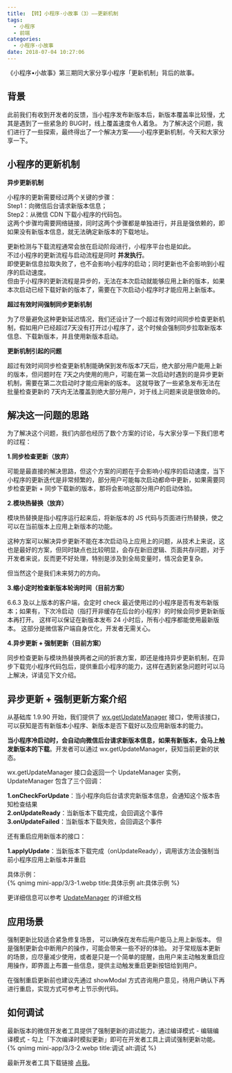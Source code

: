 ```yaml
---
title: 【转】小程序·小故事（3）——更新机制
tags:
  - 小程序
  - 前端
categories:
  - 小程序·小故事
date: 2018-07-04 10:27:06
---
```


《小程序•小故事》第三期同大家分享小程序「更新机制」背后的故事。


背景
---

此前我们有收到开发者的反馈，当小程序发布新版本后，新版本覆盖率比较慢，尤其是遇到了一些紧急的 BUG时，线上覆盖速度令人着急。
为了解决这个问题，我们进行了一些探索，最终得出了一个解决方案——小程序更新机制，今天和大家分享一下。

小程序的更新机制
---
__异步更新机制__

小程序的更新需要经过两个关键的步骤：   
Step1：向微信后台请求新版本信息；   
Step2：从微信 CDN 下载小程序的代码包。   
这两个步骤均需要网络链接，同时这两个步骤都是单独进行，并且是强依赖的，即如果没有新版本信息，就无法确定新版本的下载地址。   

更新检测与下载流程通常会放在启动阶段进行，小程序平台也是如此。   
不过小程序的更新流程与启动流程是同时 __并发执行__。   
即使更新信息拉取失败了，也不会影响小程序的启动；同时更新也不会影响到小程序的启动速度。   
但由于小程序的更新流程是异步的，无法在本次启动就能够应用上新的版本，如果本次启动已经下载好新的版本了，需要在下次启动小程序时才能应用上新版本。

__超过有效时间强制同步更新机制__   

为了尽量避免这种更新延迟情况，我们还设计了一个超过有效时间同步检查更新机制，假如用户已经超过7天没有打开过小程序了，这个时候会强制同步拉取新版本信息、下载新版本，并且使用新版本启动。

__更新机制引起的问题__   

超过有效时间同步检查更新机制能确保到发布版本7天后，绝大部分用户能用上新的版本，但问题时在 7天之内使用的用户，可能在第一次启动时遇到的是异步更新机制，需要在第二次启动时才能应用新的版本。
这就导致了一些紧急发布无法在批量检查更新的 7天内无法覆盖到绝大部分用户，对于线上问题来说是很致命的。

解决这一问题的思路
---

为了解决这个问题，我们内部也经历了数个方案的讨论，与大家分享一下我们思考的过程：

__1.同步检查更新（放弃）__

可能是最直接的解决思路，但这个方案的问题在于会影响小程序的启动速度，当下小程序的更新迭代是非常频繁的，部分用户可能每次启动都命中更新，如果需要同步检查更新 + 同步下载新的版本，那将会影响这部分用户的启动体验。

__2.模块热替换（放弃）__

模块热替换是指小程序运行起来后，将新版本的 JS 代码与页面进行热替换，使之可以在当前版本上应用上新版本的功能。

这种方案可以解决异步更新不能在本次启动马上应用上的问题，从技术上来说，这也是最好的方案，但同时缺点也比较明显，会存在新旧逻辑、页面共存问题，对于开发者来说，反而更不好处理，特别是涉及到全局变量时，情况会更复杂。

但当然这个是我们未来努力的方向。

__3.缩小定时检查新版本轮询时间（目前方案）__

6.6.3 及以上版本的客户端，会定时 check 最近使用过的小程序是否有发布新版本；如果有，下次冷启动（指打开非缓存在后台的小程序）的时候会同步更新新版本再打开。
这样可以保证在新版本发布 24 小时后，所有小程序都能使用最新版本。
这部分是微信客户端自身优化，开发者无需关心。

__4.异步更新 + 强制更新（目前方案）__

同步检查更新与模块热替换两者之间的折衷方案，即还是维持异步更新机制，在异步下载完小程序代码包后，提供重启小程序的能力，这样在遇到紧急问题时可以马上解决，详请见下文介绍。

异步更新 + 强制更新方案介绍
---

从基础库 1.9.90 开始，我们提供了 [wx.getUpdateManager](https://mp.weixin.qq.com/debug/wxadoc/dev/api/getUpdateManager.html) 接口，使用该接口，可以获知是否有新版本小程序、新版本是否下载好以及应用新版本的能力。

__当小程序冷启动时，会自动向微信后台请求新版本信息，如果有新版本，会马上触发新版本的下载__。开发者可以通过 wx.getUpdateManager，获知当前更新的状态。

wx.getUpdateManager 接口会返回一个 UpdateManager 实例，UpdateManager 包含了三个回调：

__1.onCheckForUpdate__：当小程序向后台请求完新版本信息，会通知这个版本告知检查结果   
__2.onUpdateReady__：当新版本下载完成，会回调这个事件   
__3.onUpdateFailed__：当新版本下载失败，会回调这个事件   

还有重启应用新版本的接口：

__1.applyUpdate__：当新版本下载完成（onUpdateReady），调用该方法会强制当前小程序应用上新版本并重启

具体示例：   
{% qnimg mini-app/3/3-1.webp title:具体示例 alt:具体示例 %}

更详细信息可以参考 [UpdateManager](https://mp.weixin.qq.com/debug/wxadoc/dev/api/getUpdateManager.html) 的详细文档

应用场景
---

强制更新比较适合紧急修复场景， 可以确保在发布后用户能马上用上新版本。
但是强制更新会中断用户的操作，可能会带来一些不好的体验。
对于常规版本更新的场景，应尽量减少使用，或者是只是一个简单的提醒，由用户来主动触发重启应用操作，即界面上布置一些信息，提供主动触发重启更新按钮给到用户。

在强制重启更新前也建议先通过 showModal 方式咨询用户意见，待用户确认下再进行重启，实现方式可参考上节示例代码。

如何调试
---

最新版本的微信开发者工具提供了强制更新的调试能力，通过编译模式 - 编辑编译模式 - 勾上「下次编译时模拟更新」即可在开发者工具上调试强制更新功能。   
{% qnimg mini-app/3/3-2.webp title:调试 alt:调试 %}

最新开发者工具下载链接 [点我](https://mp.weixin.qq.com/debug/wxadoc/dev/devtools/download.html)。
